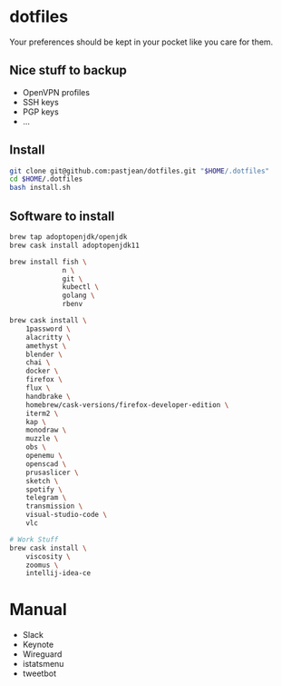 # dotfiles

Your preferences should be kept in your pocket like you care for them.

## Nice stuff to backup


- OpenVPN profiles
- SSH keys
- PGP keys
- ...

## Install

```sh
git clone git@github.com:pastjean/dotfiles.git "$HOME/.dotfiles"
cd $HOME/.dotfiles
bash install.sh
```

## Software to install

```sh
brew tap adoptopenjdk/openjdk
brew cask install adoptopenjdk11

brew install fish \
             n \
             git \
             kubectl \
             golang \
             rbenv

brew cask install \
    1password \
    alacritty \
    amethyst \
    blender \
    chai \
    docker \
    firefox \
    flux \
    handbrake \
    homebrew/cask-versions/firefox-developer-edition \
    iterm2 \
    kap \
    monodraw \
    muzzle \
    obs \
    openemu \
    openscad \
    prusaslicer \
    sketch \
    spotify \
    telegram \
    transmission \
    visual-studio-code \
    vlc

# Work Stuff
brew cask install \
    viscosity \
    zoomus \
    intellij-idea-ce

```

# Manual

- Slack
- Keynote
- Wireguard
- istatsmenu
- tweetbot
